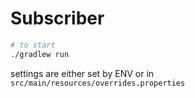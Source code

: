 # Subscriber

```sh
# to start
./gradlew run
```

settings are either set by ENV or in `src/main/resources/overrides.properties`
